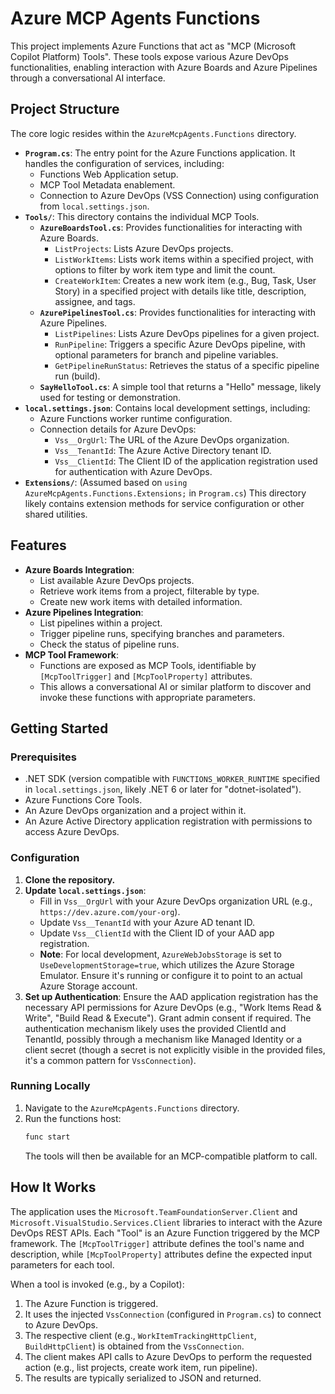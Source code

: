 # Azure MCP Agents Functions

This project implements Azure Functions that act as "MCP (Microsoft Copilot Platform) Tools". These tools expose various Azure DevOps functionalities, enabling interaction with Azure Boards and Azure Pipelines through a conversational AI interface.

## Project Structure

The core logic resides within the `AzureMcpAgents.Functions` directory.

- **`Program.cs`**: The entry point for the Azure Functions application. It handles the configuration of services, including:
    - Functions Web Application setup.
    - MCP Tool Metadata enablement.
    - Connection to Azure DevOps (VSS Connection) using configuration from `local.settings.json`.
- **`Tools/`**: This directory contains the individual MCP Tools.
    - **`AzureBoardsTool.cs`**: Provides functionalities for interacting with Azure Boards.
        - `ListProjects`: Lists Azure DevOps projects.
        - `ListWorkItems`: Lists work items within a specified project, with options to filter by work item type and limit the count.
        - `CreateWorkItem`: Creates a new work item (e.g., Bug, Task, User Story) in a specified project with details like title, description, assignee, and tags.
    - **`AzurePipelinesTool.cs`**: Provides functionalities for interacting with Azure Pipelines.
        - `ListPipelines`: Lists Azure DevOps pipelines for a given project.
        - `RunPipeline`: Triggers a specific Azure DevOps pipeline, with optional parameters for branch and pipeline variables.
        - `GetPipelineRunStatus`: Retrieves the status of a specific pipeline run (build).
    - **`SayHelloTool.cs`**: A simple tool that returns a "Hello" message, likely used for testing or demonstration.
- **`local.settings.json`**: Contains local development settings, including:
    - Azure Functions worker runtime configuration.
    - Connection details for Azure DevOps:
        - `Vss__OrgUrl`: The URL of the Azure DevOps organization.
        - `Vss__TenantId`: The Azure Active Directory tenant ID.
        - `Vss__ClientId`: The Client ID of the application registration used for authentication with Azure DevOps.
- **`Extensions/`**: (Assumed based on `using AzureMcpAgents.Functions.Extensions;` in `Program.cs`) This directory likely contains extension methods for service configuration or other shared utilities.

## Features

- **Azure Boards Integration**:
    - List available Azure DevOps projects.
    - Retrieve work items from a project, filterable by type.
    - Create new work items with detailed information.
- **Azure Pipelines Integration**:
    - List pipelines within a project.
    - Trigger pipeline runs, specifying branches and parameters.
    - Check the status of pipeline runs.
- **MCP Tool Framework**:
    - Functions are exposed as MCP Tools, identifiable by `[McpToolTrigger]` and `[McpToolProperty]` attributes.
    - This allows a conversational AI or similar platform to discover and invoke these functions with appropriate parameters.

## Getting Started

### Prerequisites

- .NET SDK (version compatible with `FUNCTIONS_WORKER_RUNTIME` specified in `local.settings.json`, likely .NET 6 or later for "dotnet-isolated").
- Azure Functions Core Tools.
- An Azure DevOps organization and a project within it.
- An Azure Active Directory application registration with permissions to access Azure DevOps.

### Configuration

1.  **Clone the repository.**
2.  **Update `local.settings.json`**:
    - Fill in `Vss__OrgUrl` with your Azure DevOps organization URL (e.g., `https://dev.azure.com/your-org`).
    - Update `Vss__TenantId` with your Azure AD tenant ID.
    - Update `Vss__ClientId` with the Client ID of your AAD app registration.
    - **Note**: For local development, `AzureWebJobsStorage` is set to `UseDevelopmentStorage=true`, which utilizes the Azure Storage Emulator. Ensure it's running or configure it to point to an actual Azure Storage account.
3.  **Set up Authentication**: Ensure the AAD application registration has the necessary API permissions for Azure DevOps (e.g., "Work Items Read & Write", "Build Read & Execute"). Grant admin consent if required. The authentication mechanism likely uses the provided ClientId and TenantId, possibly through a mechanism like Managed Identity or a client secret (though a secret is not explicitly visible in the provided files, it's a common pattern for `VssConnection`).

### Running Locally

1.  Navigate to the `AzureMcpAgents.Functions` directory.
2.  Run the functions host:
    ```bash
    func start
    ```
    The tools will then be available for an MCP-compatible platform to call.

## How It Works

The application uses the `Microsoft.TeamFoundationServer.Client` and `Microsoft.VisualStudio.Services.Client` libraries to interact with the Azure DevOps REST APIs.
Each "Tool" is an Azure Function triggered by the MCP framework. The `[McpToolTrigger]` attribute defines the tool's name and description, while `[McpToolProperty]` attributes define the expected input parameters for each tool.

When a tool is invoked (e.g., by a Copilot):
1. The Azure Function is triggered.
2. It uses the injected `VssConnection` (configured in `Program.cs`) to connect to Azure DevOps.
3. The respective client (e.g., `WorkItemTrackingHttpClient`, `BuildHttpClient`) is obtained from the `VssConnection`.
4. The client makes API calls to Azure DevOps to perform the requested action (e.g., list projects, create work item, run pipeline).
5. The results are typically serialized to JSON and returned.